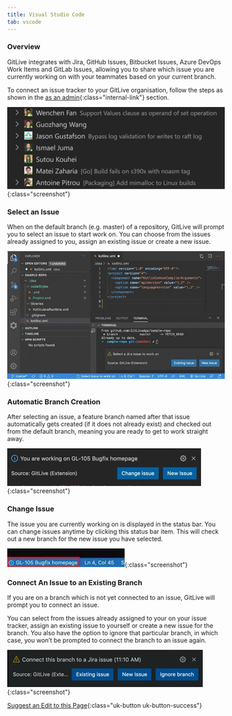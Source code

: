 ```yaml
---
title: Visual Studio Code
tab: vscode
---
```


### Overview

GitLive integrates with Jira, GitHub Issues, Bitbucket Issues, Azure DevOps Work Items and GitLab Issues, allowing you to share which issue you are currently working on with your teammates based on your current branch.

To connect an issue tracker to your GitLive organisation, follow the steps as shown in the [as an admin](/docs/admin){:class="internal-link"} section.

![View Issues Others are Working on](/uploads/vscode-issue-tracker-visibility.png "View Issues Others are Working on"){:class="screenshot"}


### Select an Issue
When on the default branch (e.g. master) of a repository, GitLive will prompt you to select an issue to start work on. You can choose from the issues already assigned to you, assign an existing issue or create a new issue.

![Issue Tracker Workflow](/uploads/vscode-select-issue.gif "Issue Tracker"){:class="screenshot"}


### Automatic Branch Creation
After selecting an issue, a feature branch named after that issue automatically gets created (if it does not already exist) and checked out from the default branch, meaning you are ready to get to work straight away.

![New Branch Created](/uploads/vscode-issue-selected.jpeg "New Branch Created"){:class="screenshot"}


### Change Issue
The issue you are currently working on is displayed in the status bar. You can change issues anytime by clicking this status bar item. This will check out a new branch for the new issue you have selected.

![Switch Issue](/uploads/vscode-switch-issue.jpeg "Switch Issue"){:class="screenshot"}


### Connect An Issue to an Existing Branch
If you are on a branch which is not yet connected to an issue, GitLive will prompt you to connect an issue.

You can select from the issues already assigned to your on your issue tracker, assign an existing issue to yourself or create a new issue for the branch. You also have the option to ignore that particular branch, in which case, you won’t be prompted to connect the branch to an issue again.

![Connect Issue](/uploads/vscode-connect-issue-to-branch.jpg "Connect Issue"){:class="screenshot"}

[Suggest an Edit to this Page](https://github.com/GitLiveApp/GitLive/blob/master/_sections/issue-tracking-android-studio.md){:class="uk-button uk-button-success"}